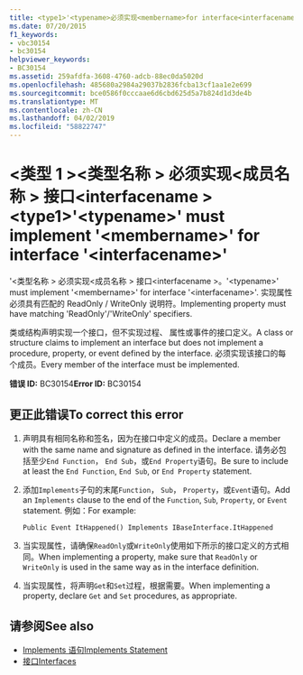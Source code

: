 ```yaml
---
title: <type1>'<typename>必须实现<membername>for interface<interfacename>
ms.date: 07/20/2015
f1_keywords:
- vbc30154
- bc30154
helpviewer_keywords:
- BC30154
ms.assetid: 259afdfa-3608-4760-adcb-88ec0da5020d
ms.openlocfilehash: 485680a2984a29037b2836fcba13cf1aa1e2e699
ms.sourcegitcommit: bce0586f0cccaae6d6cbd625d5a7b824d1d3de4b
ms.translationtype: MT
ms.contentlocale: zh-CN
ms.lasthandoff: 04/02/2019
ms.locfileid: "58822747"
---
```

# <a name="type1typename-must-implement-membername-for-interface-interfacename"></a><span data-ttu-id="cbb3c-102">\<类型 1 >\<类型名称 > 必须实现\<成员名称 > 接口\<interfacename ></span><span class="sxs-lookup"><span data-stu-id="cbb3c-102">\<type1>'\<typename>' must implement '\<membername>' for interface '\<interfacename>'</span></span>
<span data-ttu-id="cbb3c-103">'\<类型名称 > 必须实现\<成员名称 > 接口\<interfacename >。</span><span class="sxs-lookup"><span data-stu-id="cbb3c-103">'\<typename>' must implement '\<membername>' for interface '\<interfacename>'.</span></span> <span data-ttu-id="cbb3c-104">实现属性必须具有匹配的 ReadOnly / WriteOnly 说明符。</span><span class="sxs-lookup"><span data-stu-id="cbb3c-104">Implementing property must have matching 'ReadOnly'/'WriteOnly' specifiers.</span></span>  
  
 <span data-ttu-id="cbb3c-105">类或结构声明实现一个接口，但不实现过程、 属性或事件的接口定义。</span><span class="sxs-lookup"><span data-stu-id="cbb3c-105">A class or structure claims to implement an interface but does not implement a procedure, property, or event defined by the interface.</span></span> <span data-ttu-id="cbb3c-106">必须实现该接口的每个成员。</span><span class="sxs-lookup"><span data-stu-id="cbb3c-106">Every member of the interface must be implemented.</span></span>  
  
 <span data-ttu-id="cbb3c-107">**错误 ID:** BC30154</span><span class="sxs-lookup"><span data-stu-id="cbb3c-107">**Error ID:** BC30154</span></span>  
  
## <a name="to-correct-this-error"></a><span data-ttu-id="cbb3c-108">更正此错误</span><span class="sxs-lookup"><span data-stu-id="cbb3c-108">To correct this error</span></span>  
  
1.  <span data-ttu-id="cbb3c-109">声明具有相同名称和签名，因为在接口中定义的成员。</span><span class="sxs-lookup"><span data-stu-id="cbb3c-109">Declare a member with the same name and signature as defined in the interface.</span></span> <span data-ttu-id="cbb3c-110">请务必包括至少`End Function`， `End Sub`，或`End Property`语句。</span><span class="sxs-lookup"><span data-stu-id="cbb3c-110">Be sure to include at least the `End Function`, `End Sub`, or `End Property` statement.</span></span>  
  
2.  <span data-ttu-id="cbb3c-111">添加`Implements`子句的末尾`Function`， `Sub`， `Property`，或`Event`语句。</span><span class="sxs-lookup"><span data-stu-id="cbb3c-111">Add an `Implements` clause to the end of the `Function`, `Sub`, `Property`, or `Event` statement.</span></span> <span data-ttu-id="cbb3c-112">例如：</span><span class="sxs-lookup"><span data-stu-id="cbb3c-112">For example:</span></span>  
  
    ```  
    Public Event ItHappened() Implements IBaseInterface.ItHappened  
    ```  
  
3.  <span data-ttu-id="cbb3c-113">当实现属性，请确保`ReadOnly`或`WriteOnly`使用如下所示的接口定义的方式相同。</span><span class="sxs-lookup"><span data-stu-id="cbb3c-113">When implementing a property, make sure that `ReadOnly` or `WriteOnly` is used in the same way as in the interface definition.</span></span>  
  
4.  <span data-ttu-id="cbb3c-114">当实现属性，将声明`Get`和`Set`过程，根据需要。</span><span class="sxs-lookup"><span data-stu-id="cbb3c-114">When implementing a property, declare `Get` and `Set` procedures, as appropriate.</span></span>  
  
## <a name="see-also"></a><span data-ttu-id="cbb3c-115">请参阅</span><span class="sxs-lookup"><span data-stu-id="cbb3c-115">See also</span></span>

- [<span data-ttu-id="cbb3c-116">Implements 语句</span><span class="sxs-lookup"><span data-stu-id="cbb3c-116">Implements Statement</span></span>](../../../visual-basic/language-reference/statements/implements-statement.md)
- [<span data-ttu-id="cbb3c-117">接口</span><span class="sxs-lookup"><span data-stu-id="cbb3c-117">Interfaces</span></span>](../../../visual-basic/programming-guide/language-features/interfaces/index.md)
